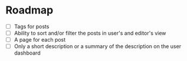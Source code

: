 # Roadmap

- [ ] Tags for posts
- [ ] Ability to sort and/or filter the posts in user's and editor's view
- [ ] A page for each post
- [ ] Only a short description or a summary of the description on the user dashboard